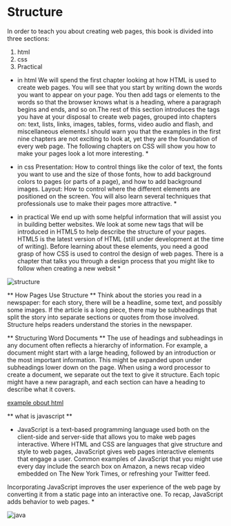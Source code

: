 # Structure
In order to teach you about creating web pages, 
this book is divided into three sections:
1. html 
2. css
3. Practical

* in html We will spend the first chapter looking at how HTML is used to 
create web pages. You will see that you start by writing down the words
you want to appear on your page. You then add tags or elements to the
words so that the browser knows what is a heading, where a paragraph 
begins and ends, and so on.The rest of this section introduces the
tags you have at your disposal to create web pages, grouped into chapters on: 
text, lists, links, images, tables, forms, video audio and flash, and 
miscellaneous elements.I should warn you that the examples in the first nine 
chapters are not exciting to look at, yet they are the foundation of 
every web page. The following chapters on CSS will show you how to make
 your pages look a lot more interesting. *

 * in css Presentation: How to control things like the color of text, the 
fonts you want to use and the size of those fonts, how to add background 
colors to pages (or parts of a page), and how to add background images.
Layout: How to control where the different elements are positioned on the screen.
You will also learn several techniques that professionals use to make 
their pages more attractive. *

* in practical We end up with some helpful information that will assist you in 
building better websites. We look at some new tags that will be introduced in
HTML5 to help describe the structure of your pages. HTML5 is the latest 
version of HTML (still under development at the time of writing). Before 
learning about these elements, you need a good grasp of how CSS is used to 
control the design of web pages. There is a chapter that talks you through
a design process that you might like to follow when creating a new websit *

![structure](https://i.ytimg.com/vi/90kC1YLNF3U/maxresdefault.jpg)

** How Pages Use Structure **
Think about the stories you read in a newspaper: for each 
story, there will be a headline, some text, and possibly some 
images. If the article is a long piece, there may be subheadings 
that split the story into separate sections or quotes from those 
involved. Structure helps readers understand the stories in the 
newspaper.

** Structuring Word Documents **
The use of headings and subheadings in any document 
often reflects a hierarchy of information. For example, a 
document might start with a large heading, followed by 
an introduction or the most important information.
This might be expanded upon under subheadings lower down 
on the page. When using a word processor to create a document, 
we separate out the text to give it structure. Each topic might 
have a new paragraph, and each section can have a heading to 
describe what it covers.

[example obout html](https://www.w3schools.com/html/html_examples.asp)

** what is javascript ** 
* JavaScript is a text-based programming language used both on the client-side and server-side that allows you to make web pages interactive. Where HTML and CSS are languages that give structure and style to web pages, JavaScript gives web pages interactive elements that engage a user. Common examples of JavaScript that you might use every day include the search box on Amazon, a news recap video embedded on The New York Times, or refreshing your Twitter feed.  

Incorporating JavaScript improves the user experience of the web page by converting it from a static page into an interactive one. To recap, JavaScript adds behavior to web pages. *

![java](https://encrypted-tbn0.gstatic.com/images?q=tbn:ANd9GcTtR_xYLkLJxSCnSLyamdkBVJHgD6SXglCu6g&usqp=CAU)
